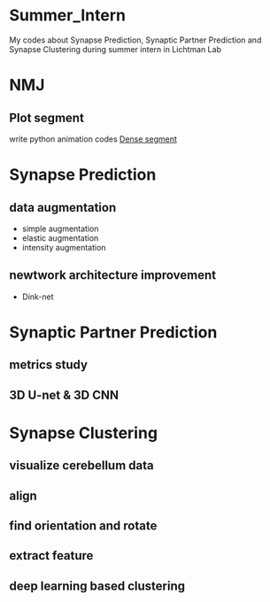 # Summer_Intern
My codes about Synapse Prediction, Synaptic Partner Prediction and Synapse Clustering during summer intern in Lichtman Lab

# NMJ
## Plot segment
write python animation codes
[Dense segment](https://github.com/james20141606/Summer_Intern/tree/master/NMJ/plot_segment)

# Synapse Prediction
## data augmentation
- simple augmentation
- elastic augmentation
- intensity augmentation

## newtwork architecture improvement
- Dink-net

# Synaptic Partner Prediction 
## metrics study
## 3D U-net & 3D CNN

# Synapse Clustering
## visualize cerebellum data
## align
## find orientation and rotate
## extract feature
## deep learning based clustering



